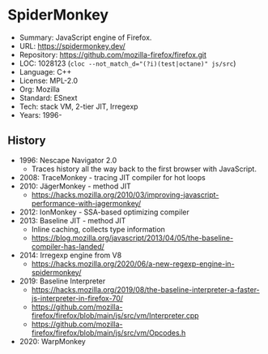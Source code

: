 # SpiderMonkey

* Summary:    JavaScript engine of Firefox.
* URL:        https://spidermonkey.dev/
* Repository: https://github.com/mozilla-firefox/firefox.git
* LOC:        1028123 (`cloc --not_match_d="(?i)(test|octane)" js/src`)
* Language:   C++
* License:    MPL-2.0
* Org:        Mozilla
* Standard:   ESnext
* Tech:       stack VM, 2-tier JIT, Irregexp
* Years:      1996-

## History

  * 1996: Nescape Navigator 2.0
    * Traces history all the way back to the first browser with JavaScript.
  * 2008: TraceMonkey - tracing JIT compiler for hot loops
  * 2010: JägerMonkey - method JIT
    * https://hacks.mozilla.org/2010/03/improving-javascript-performance-with-jagermonkey/
  * 2012: IonMonkey - SSA-based optimizing compiler
  * 2013: Baseline JIT - method JIT
    * Inline caching, collects type information
    * https://blog.mozilla.org/javascript/2013/04/05/the-baseline-compiler-has-landed/
  * 2014: Irregexp engine from V8
    * https://hacks.mozilla.org/2020/06/a-new-regexp-engine-in-spidermonkey/
  * 2019: Baseline Interpreter
    * https://hacks.mozilla.org/2019/08/the-baseline-interpreter-a-faster-js-interpreter-in-firefox-70/
    * https://github.com/mozilla-firefox/firefox/blob/main/js/src/vm/Interpreter.cpp
    * https://github.com/mozilla-firefox/firefox/blob/main/js/src/vm/Opcodes.h
  * 2020: WarpMonkey
